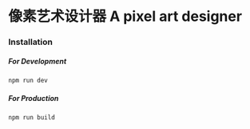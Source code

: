 # 像素艺术设计器 A pixel art designer



### Installation

##### For Development
`npm run dev`
##### For Production
`npm run build`